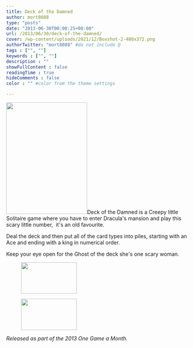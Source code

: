 ```yaml
---
title: Deck of the Damned
author: mort8088
type: "posts"
date: "2013-06-30T00:00:25+00:00"
url: /2013/06/30/deck-of-the-damned/
cover: /wp-content/uploads/2021/12/Boxshot-2-480x372.png
authorTwitter: "mort8088" #do not include @
tags : ["", ""]
keywords : ["", ""]
description : ""
showFullContent : false
readingTime : true
hideComments : false
color : "" #color from the theme settings

---
```

<img decoding="async" loading="lazy" class="size-medium wp-image-113 alignleft" src="https://mort8088.com/wp-content/uploads/2021/12/Boxshot-2-218x300.png" alt="" width="218" height="300" srcset="https://mort8088.com/wp-content/uploads/2021/12/Boxshot-2-218x300.png 218w, https://mort8088.com/wp-content/uploads/2021/12/Boxshot-2-109x150.png 109w, https://mort8088.com/wp-content/uploads/2021/12/Boxshot-2.png 480w" sizes="(max-width: 218px) 100vw, 218px" />Deck of the Damned is a Creepy little Solitaire game where you have to enter Dracula's mansion and play this scary little number,  it's an old favourite.

Deal the deck and then put all of the card types into piles, starting with an Ace and ending with a king in numerical order.

Keep your eye open for the Ghost of the deck she's one scary woman.

<!--more-->

<div id='gallery-6' class='gallery galleryid-177 gallery-columns-3 gallery-size-thumbnail'>
  <figure class='gallery-item'> 
  
  <div class='gallery-icon landscape'>
    <a href='https://mort8088.com/deckofthedamned_2013-06-04_13-58-47-31/'><img width="150" height="84" src="https://mort8088.com/wp-content/uploads/2021/12/DeckoftheDamned_2013-06-04_13-58-47-31-150x84.png" class="attachment-thumbnail size-thumbnail" alt="" decoding="async" loading="lazy" srcset="https://mort8088.com/wp-content/uploads/2021/12/DeckoftheDamned_2013-06-04_13-58-47-31-150x84.png 150w, https://mort8088.com/wp-content/uploads/2021/12/DeckoftheDamned_2013-06-04_13-58-47-31-300x169.png 300w, https://mort8088.com/wp-content/uploads/2021/12/DeckoftheDamned_2013-06-04_13-58-47-31-1024x576.png 1024w, https://mort8088.com/wp-content/uploads/2021/12/DeckoftheDamned_2013-06-04_13-58-47-31-768x432.png 768w, https://mort8088.com/wp-content/uploads/2021/12/DeckoftheDamned_2013-06-04_13-58-47-31-672x372.png 672w, https://mort8088.com/wp-content/uploads/2021/12/DeckoftheDamned_2013-06-04_13-58-47-31-1038x576.png 1038w, https://mort8088.com/wp-content/uploads/2021/12/DeckoftheDamned_2013-06-04_13-58-47-31.png 1280w" sizes="(max-width: 150px) 100vw, 150px" /></a>
  </div></figure><figure class='gallery-item'> 
  
  <div class='gallery-icon landscape'>
    <a href='https://mort8088.com/deckofthedamned_2013-06-04_13-56-37-64/'><img width="150" height="84" src="https://mort8088.com/wp-content/uploads/2021/12/DeckoftheDamned_2013-06-04_13-56-37-64-150x84.png" class="attachment-thumbnail size-thumbnail" alt="" decoding="async" loading="lazy" srcset="https://mort8088.com/wp-content/uploads/2021/12/DeckoftheDamned_2013-06-04_13-56-37-64-150x84.png 150w, https://mort8088.com/wp-content/uploads/2021/12/DeckoftheDamned_2013-06-04_13-56-37-64-300x169.png 300w, https://mort8088.com/wp-content/uploads/2021/12/DeckoftheDamned_2013-06-04_13-56-37-64-1024x576.png 1024w, https://mort8088.com/wp-content/uploads/2021/12/DeckoftheDamned_2013-06-04_13-56-37-64-768x432.png 768w, https://mort8088.com/wp-content/uploads/2021/12/DeckoftheDamned_2013-06-04_13-56-37-64-672x372.png 672w, https://mort8088.com/wp-content/uploads/2021/12/DeckoftheDamned_2013-06-04_13-56-37-64-1038x576.png 1038w, https://mort8088.com/wp-content/uploads/2021/12/DeckoftheDamned_2013-06-04_13-56-37-64.png 1280w" sizes="(max-width: 150px) 100vw, 150px" /></a>
  </div></figure>
</div>

_Released as part of the 2013 One Game a Month._